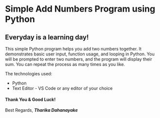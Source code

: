 # Simple Add Numbers Program using Python

## Everyday is a learning day!

This simple Python program helps you add two numbers together. It demonstrates basic user input, function usage, and looping in Python.
You will be prompted to enter two numbers, and the program will display their sum. You can repeat the process as many times as you like.

The technologies used:

- Python
- Text Editor - VS Code or any editor of your choice

#### Thank You & Good Luck!
Best Regards,
**_Tharika Dahanayake_**
